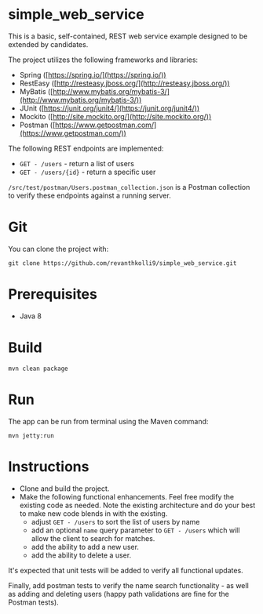 # simple\_web\_service

This is a basic, self-contained, REST web service example designed to be extended by candidates.

The project utilizes the following frameworks and libraries:

- Spring ([https://spring.io/](https://spring.io/))
- RestEasy ([http://resteasy.jboss.org/](http://resteasy.jboss.org/))
- MyBatis ([http://www.mybatis.org/mybatis-3/](http://www.mybatis.org/mybatis-3/))
- JUnit ([https://junit.org/junit4/](https://junit.org/junit4/))
- Mockito ([http://site.mockito.org/](http://site.mockito.org/))
- Postman ([https://www.getpostman.com/](https://www.getpostman.com/))


The following REST endpoints are implemented:

- `GET - /users` - return a list of users
- `GET - /users/{id}` - return a specific user


`/src/test/postman/Users.postman_collection.json` is a Postman collection to verify these endpoints against a running server.


# Git

You can clone the project with:

	git clone https://github.com/revanthkolli9/simple_web_service.git


# Prerequisites

* Java 8

		
# Build

	mvn clean package


# Run

The app can be run from terminal using the Maven command:

	mvn jetty:run


# Instructions
- Clone and build the project.
- Make the following functional enhancements.  Feel free modify the existing code as needed.  Note the existing architecture and do your best to make new code blends in with the existing.
  - adjust `GET - /users` to sort the list of users by name
  - add an optional `name` query parameter to `GET - /users` which will allow the client to search for matches.
  - add the ability to add a new user.
  - add the ability to delete a user.

It's expected that unit tests will be added to verify all functional updates.  

Finally, add postman tests to verify the name search functionality - as well as adding and deleting users (happy path validations are fine for the Postman tests).